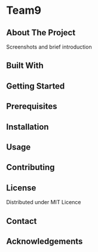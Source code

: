 # Team9

<h2>About The Project</h2>
Screenshots and brief introduction
<h2>Built With</h2>
<h2>Getting Started</h2>
<h2>Prerequisites</h2>
<h2>Installation</h2>
<h2>Usage</h2>
<h2>Contributing</h2>
<h2>License</h2>
Distributed under MIT Licence
<h2>Contact</h2>
<h2>Acknowledgements</h2>
